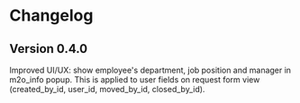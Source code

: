 # Changelog

## Version 0.4.0

Improved UI/UX: show employee's department, job position and manager in m2o_info popup.
This is applied to user fields on request form view (created_by_id, user_id, moved_by_id, closed_by_id).


